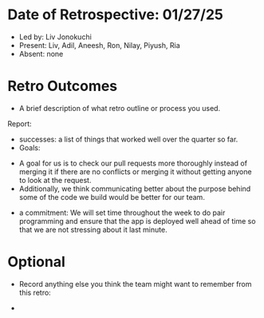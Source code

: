 # Date of Retrospective: 01/27/25

* Led by: Liv Jonokuchi
* Present: Liv, Adil, Aneesh, Ron, Nilay, Piyush, Ria
* Absent: none

# Retro Outcomes

* A brief description of what retro outline or process you used.

Report:
* successes: a list of things that worked well over the quarter so far. 
* Goals:
- A goal for us is to check our pull requests more thoroughly instead of merging it if there are no conflicts or merging it without getting anyone to look at the request.
-  Additionally, we think communicating better about the purpose behind some of the code we build would be better for our team.
* a commitment: We will set time throughout the week to do pair programming and ensure that the app is deployed well ahead of time so that we are not stressing about it last minute. 

# Optional

* Record anything else you think the team might want to remember from this retro:
- 

